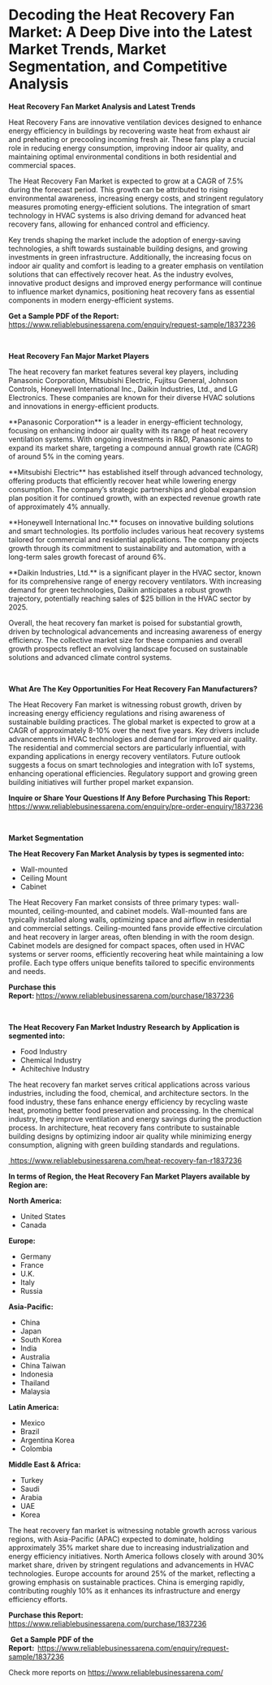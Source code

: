 <p><h1>Decoding the Heat Recovery Fan Market: A Deep Dive into the Latest Market Trends, Market Segmentation, and Competitive Analysis</h1></p><p><strong>Heat Recovery Fan Market Analysis and Latest Trends</strong></p>
<p><p>Heat Recovery Fans are innovative ventilation devices designed to enhance energy efficiency in buildings by recovering waste heat from exhaust air and preheating or precooling incoming fresh air. These fans play a crucial role in reducing energy consumption, improving indoor air quality, and maintaining optimal environmental conditions in both residential and commercial spaces.</p><p>The Heat Recovery Fan Market is expected to grow at a CAGR of 7.5% during the forecast period. This growth can be attributed to rising environmental awareness, increasing energy costs, and stringent regulatory measures promoting energy-efficient solutions. The integration of smart technology in HVAC systems is also driving demand for advanced heat recovery fans, allowing for enhanced control and efficiency.</p><p>Key trends shaping the market include the adoption of energy-saving technologies, a shift towards sustainable building designs, and growing investments in green infrastructure. Additionally, the increasing focus on indoor air quality and comfort is leading to a greater emphasis on ventilation solutions that can effectively recover heat. As the industry evolves, innovative product designs and improved energy performance will continue to influence market dynamics, positioning heat recovery fans as essential components in modern energy-efficient systems.</p></p>
<p><strong>Get a Sample PDF of the Report:&nbsp;</strong> <a href="https://www.reliablebusinessarena.com/enquiry/request-sample/1837236?utm_campaign=3531&utm_medium=2&utm_source=Github&utm_content=ia&utm_term=11042025&utm_id=heat-recovery-fan">https://www.reliablebusinessarena.com/enquiry/request-sample/1837236</a></p>
<p>&nbsp;</p>
<p><strong>Heat Recovery Fan Major Market Players</strong></p>
<p><p>The heat recovery fan market features several key players, including Panasonic Corporation, Mitsubishi Electric, Fujitsu General, Johnson Controls, Honeywell International Inc., Daikin Industries, Ltd., and LG Electronics. These companies are known for their diverse HVAC solutions and innovations in energy-efficient products.</p><p>**Panasonic Corporation** is a leader in energy-efficient technology, focusing on enhancing indoor air quality with its range of heat recovery ventilation systems. With ongoing investments in R&D, Panasonic aims to expand its market share, targeting a compound annual growth rate (CAGR) of around 5% in the coming years.</p><p>**Mitsubishi Electric** has established itself through advanced technology, offering products that efficiently recover heat while lowering energy consumption. The company’s strategic partnerships and global expansion plan position it for continued growth, with an expected revenue growth rate of approximately 4% annually.</p><p>**Honeywell International Inc.** focuses on innovative building solutions and smart technologies. Its portfolio includes various heat recovery systems tailored for commercial and residential applications. The company projects growth through its commitment to sustainability and automation, with a long-term sales growth forecast of around 6%.</p><p>**Daikin Industries, Ltd.** is a significant player in the HVAC sector, known for its comprehensive range of energy recovery ventilators. With increasing demand for green technologies, Daikin anticipates a robust growth trajectory, potentially reaching sales of $25 billion in the HVAC sector by 2025.</p><p>Overall, the heat recovery fan market is poised for substantial growth, driven by technological advancements and increasing awareness of energy efficiency. The collective market size for these companies and overall growth prospects reflect an evolving landscape focused on sustainable solutions and advanced climate control systems.</p></p>
<p>&nbsp;</p>
<p><strong>What Are The Key Opportunities For Heat Recovery Fan Manufacturers?</strong></p>
<p><p>The Heat Recovery Fan market is witnessing robust growth, driven by increasing energy efficiency regulations and rising awareness of sustainable building practices. The global market is expected to grow at a CAGR of approximately 8-10% over the next five years. Key drivers include advancements in HVAC technologies and demand for improved air quality. The residential and commercial sectors are particularly influential, with expanding applications in energy recovery ventilators. Future outlook suggests a focus on smart technologies and integration with IoT systems, enhancing operational efficiencies. Regulatory support and growing green building initiatives will further propel market expansion.</p></p>
<p><strong>Inquire or Share Your Questions If Any Before Purchasing This Report:</strong> <a href="https://www.reliablebusinessarena.com/enquiry/pre-order-enquiry/1837236?utm_campaign=3531&utm_medium=2&utm_source=Github&utm_content=ia&utm_term=11042025&utm_id=heat-recovery-fan">https://www.reliablebusinessarena.com/enquiry/pre-order-enquiry/1837236</a></p>
<p>&nbsp;</p>
<p><strong>Market Segmentation</strong></p>
<p><strong>The Heat Recovery Fan Market Analysis by types is segmented into:</strong></p>
<p><ul><li>Wall-mounted</li><li>Ceiling Mount</li><li>Cabinet</li></ul></p>
<p><p>The Heat Recovery Fan market consists of three primary types: wall-mounted, ceiling-mounted, and cabinet models. Wall-mounted fans are typically installed along walls, optimizing space and airflow in residential and commercial settings. Ceiling-mounted fans provide effective circulation and heat recovery in larger areas, often blending in with the room design. Cabinet models are designed for compact spaces, often used in HVAC systems or server rooms, efficiently recovering heat while maintaining a low profile. Each type offers unique benefits tailored to specific environments and needs.</p></p>
<p><strong>Purchase this Report:&nbsp;</strong><a href="https://www.reliablebusinessarena.com/purchase/1837236?utm_campaign=3531&utm_medium=2&utm_source=Github&utm_content=ia&utm_term=11042025&utm_id=heat-recovery-fan">https://www.reliablebusinessarena.com/purchase/1837236</a></p>
<p>&nbsp;</p>
<p><strong>The Heat Recovery Fan Market Industry Research by Application is segmented into:</strong></p>
<p><ul><li>Food Industry</li><li>Chemical Industry</li><li>Achitechive Industry</li></ul></p>
<p><p>The heat recovery fan market serves critical applications across various industries, including the food, chemical, and architecture sectors. In the food industry, these fans enhance energy efficiency by recycling waste heat, promoting better food preservation and processing. In the chemical industry, they improve ventilation and energy savings during the production process. In architecture, heat recovery fans contribute to sustainable building designs by optimizing indoor air quality while minimizing energy consumption, aligning with green building standards and regulations.</p></p>
<p><a href="https://www.reliablebusinessarena.com/heat-recovery-fan-r1837236?utm_campaign=3531&utm_medium=2&utm_source=Github&utm_content=ia&utm_term=11042025&utm_id=heat-recovery-fan">&nbsp;https://www.reliablebusinessarena.com/heat-recovery-fan-r1837236</a></p>
<p><strong>In terms of Region, the Heat Recovery Fan Market Players available by Region are:</strong></p>
<p>
    <p> <strong> North America: </strong>
        <ul>
            <li>United States</li>
            <li>Canada</li>
        </ul>
        </p> 
    <p> <strong> Europe: </strong>
        <ul>
            <li>Germany</li>
            <li>France</li>
            <li>U.K.</li>
            <li>Italy</li>
            <li>Russia</li>
        </ul>
        </p> 
    <p> <strong> Asia-Pacific: </strong>
        <ul>
            <li>China</li>
            <li>Japan</li>
            <li>South Korea</li>
            <li>India</li>
            <li>Australia</li>
            <li>China Taiwan</li>
            <li>Indonesia</li>
            <li>Thailand</li>
            <li>Malaysia</li>
        </ul>
        </p> 
    <p> <strong> Latin America: </strong>
        <ul>
            <li>Mexico</li>
            <li>Brazil</li>
            <li>Argentina Korea</li>
            <li>Colombia</li>
        </ul>
        </p> 
    <p> <strong> Middle East & Africa: </strong>
        <ul>
            <li>Turkey</li>
            <li>Saudi</li>
            <li>Arabia</li>
            <li>UAE</li>
            <li>Korea</li>
        </ul>
    </p>
    </p>
<p><p>The heat recovery fan market is witnessing notable growth across various regions, with Asia-Pacific (APAC) expected to dominate, holding approximately 35% market share due to increasing industrialization and energy efficiency initiatives. North America follows closely with around 30% market share, driven by stringent regulations and advancements in HVAC technologies. Europe accounts for around 25% of the market, reflecting a growing emphasis on sustainable practices. China is emerging rapidly, contributing roughly 10% as it enhances its infrastructure and energy efficiency efforts.</p></p>
<p><strong>Purchase this Report: </strong><a href="https://www.reliablebusinessarena.com/purchase/1837236?utm_campaign=3531&utm_medium=2&utm_source=Github&utm_content=ia&utm_term=11042025&utm_id=heat-recovery-fan">https://www.reliablebusinessarena.com/purchase/1837236</a></p>
<p>&nbsp;<strong>Get a Sample PDF of the Report:&nbsp;&nbsp;</strong><a href="https://www.reliablebusinessarena.com/enquiry/request-sample/1837236?utm_campaign=3531&utm_medium=2&utm_source=Github&utm_content=ia&utm_term=11042025&utm_id=heat-recovery-fan">https://www.reliablebusinessarena.com/enquiry/request-sample/1837236</a></p>
<p><strong></strong></p>
<p>Check more reports on <a href="https://www.reliablebusinessarena.com/?utm_campaign=3531&utm_medium=2&utm_source=Github&utm_content=ia&utm_term=11042025&utm_id=heat-recovery-fan">https://www.reliablebusinessarena.com/</a></p>
